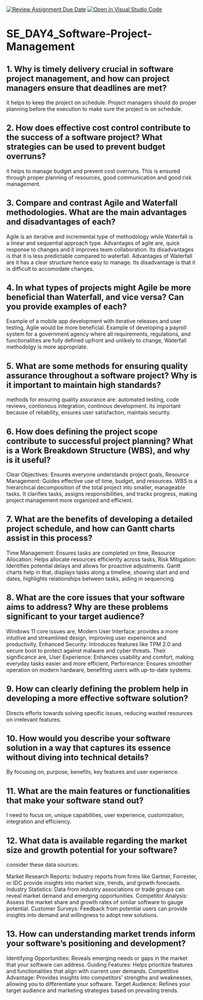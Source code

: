 [![Review Assignment Due Date](https://classroom.github.com/assets/deadline-readme-button-22041afd0340ce965d47ae6ef1cefeee28c7c493a6346c4f15d667ab976d596c.svg)](https://classroom.github.com/a/9pw6JKcu)
[![Open in Visual Studio Code](https://classroom.github.com/assets/open-in-vscode-2e0aaae1b6195c2367325f4f02e2d04e9abb55f0b24a779b69b11b9e10269abc.svg)](https://classroom.github.com/online_ide?assignment_repo_id=15693908&assignment_repo_type=AssignmentRepo)
# SE_DAY4_Software-Project-Management
## 1. Why is timely delivery crucial in software project management, and how can project managers ensure that deadlines are met?
it helps to keep the project on schedule. Project managers should do proper planning before the execution to make sure the project is on schedule.
## 2. How does effective cost control contribute to the success of a software project? What strategies can be used to prevent budget overruns?
it helps to manage budget and prevent cost overruns. This is ensured through proper planning of resources, good communication and good risk management.
## 3. Compare and contrast Agile and Waterfall methodologies. What are the main advantages and disadvantages of each?
Agile is an iterative and incremental type of methodology while Waterfall is a linear and sequential approach type.
Advantages of agile are, quick response to changes and it improves team collaboration. Its disadvantages is that it is less predictable compared to waterfall.
Advantages of Waterfall are it has a clear structure hence easy to manage. Its disadvantage is that it is difficult to accomodate changes.
## 4. In what types of projects might Agile be more beneficial than Waterfall, and vice versa? Can you provide examples of each?
Example of a mobile app development with iterative releases and user testing, Agile would be more beneficial.
Example of developing a payroll system for a government agency where all requirements, regulations, and functionalities are fully defined upfront and unlikely to change, Waterfall methodolgy is more appropriate.
## 5. What are some methods for ensuring quality assurance throughout a software project? Why is it important to maintain high standards?
methods for ensuring quality assurance are: automated testing, code reviews, contionous integration, continous development. 
its important because of reliability, ensures user satisfaction, maintais security.
## 6. How does defining the project scope contribute to successful project planning? What is a Work Breakdown Structure (WBS), and why is it useful?
Clear Objectives: Ensures everyone understands project goals, Resource Management: Guides effective use of time, budget, and resources.
WBS is a hierarchical decomposition of the total project into smaller, manageable tasks. It clarifies tasks, assigns responsibilities, and tracks progress, making project management more organized and efficient.
## 7. What are the benefits of developing a detailed project schedule, and how can Gantt charts assist in this process?
Time Management: Ensures tasks are completed on time, Resource Allocation: Helps allocate resources efficiently across tasks, Risk Mitigation: Identifies potential delays and allows for proactive adjustments. 
Gantt charts help in that, displays tasks along a timeline, showing start and end dates, highlights relationships between tasks, aiding in sequencing.
## 8. What are the core issues that your software aims to address? Why are these problems significant to your target audience?
Windows 11 core issues are, Modern User Interface: provides a more intuitive and streamlined design, improving user experience and productivity, Enhanced Security: Introduces features like TPM 2.0 and secure boot to protect against malware and cyber threats. 
Their significance are, User Experience: Enhances usability and comfort, making everyday tasks easier and more efficient, Performance: Ensures smoother operation on modern hardware, benefiting users with up-to-date systems.
## 9. How can clearly defining the problem help in developing a more effective software solution?
 Directs efforts towards solving specific issues, reducing wasted resources on irrelevant features.
## 10. How would you describe your software solution in a way that captures its essence without diving into technical details?
By focusing on, purpose, benefits, key features and user experience.
## 11. What are the main features or functionalities that make your software stand out?
I need to focus on, unique capabilities, user experience, customization, integration and efficiency.
## 12. What data is available regarding the market size and growth potential for your software?
consider these data sources:

Market Research Reports: Industry reports from firms like Gartner, Forrester, or IDC provide insights into market size, trends, and growth forecasts.
Industry Statistics: Data from industry associations or trade groups can reveal market demand and emerging opportunities.
Competitor Analysis: Assess the market share and growth rates of similar software to gauge potential.
Customer Surveys: Feedback from potential users can provide insights into demand and willingness to adopt new solutions.
## 13. How can understanding market trends inform your software’s positioning and development?
Identifying Opportunities: Reveals emerging needs or gaps in the market that your software can address.
Guiding Features: Helps prioritize features and functionalities that align with current user demands.
Competitive Advantage: Provides insights into competitors’ strengths and weaknesses, allowing you to differentiate your software.
Target Audience: Refines your target audience and marketing strategies based on prevailing trends.


